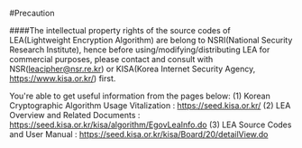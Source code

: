 
#Precaution

####The intellectual property rights of the source codes of LEA(Lightweight Encryption Algorithm) are belong to NSRI(National Security Research Institute), hence before using/modifying/distributing LEA for commercial purposes, please contact and consult with NSR(leacipher@nsr.re.kr) or KISA(Korea Internet Security Agency, https://www.kisa.or.kr/) first.


You're able to get useful information from the pages below:
    (1) Korean Cryptographic Algorithm Usage Vitalization : https://seed.kisa.or.kr/
    (2) LEA Overview and Related Documents : https://seed.kisa.or.kr/kisa/algorithm/EgovLeaInfo.do
    (3) LEA Source Codes and User Manual : https://seed.kisa.or.kr/kisa/Board/20/detailView.do

